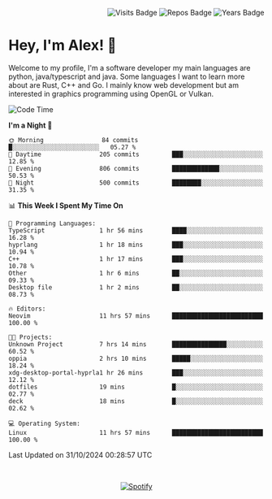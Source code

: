 <p align="right">
  <img src="https://badges.pufler.dev/visits/Alextibtab/Alextibtab" alt="Visits Badge">
  <img src="https://badges.pufler.dev/repos/Alextibtab/" alt="Repos Badge">
  <img src="https://badges.pufler.dev/years/Alextibtab/" alt="Years Badge">
</p>

<h1 align="left">Hey, I'm Alex! 💽 </h1>

Welcome to my profile, I'm a software developer my main languages are python, java/typescript and java. Some languages I want to learn more about are Rust, C++ and Go. I mainly know web development but am interested in graphics programming using OpenGL or Vulkan.

<!--START_SECTION:waka-->
![Code Time](http://img.shields.io/badge/Code%20Time-97%20hrs%2039%20mins-blue)

**I'm a Night 🦉** 

```text
🌞 Morning                84 commits          █░░░░░░░░░░░░░░░░░░░░░░░░   05.27 % 
🌆 Daytime                205 commits         ███░░░░░░░░░░░░░░░░░░░░░░   12.85 % 
🌃 Evening                806 commits         █████████████░░░░░░░░░░░░   50.53 % 
🌙 Night                  500 commits         ████████░░░░░░░░░░░░░░░░░   31.35 % 
```


📊 **This Week I Spent My Time On** 

```text
💬 Programming Languages: 
TypeScript               1 hr 56 mins        ████░░░░░░░░░░░░░░░░░░░░░   16.28 % 
hyprlang                 1 hr 18 mins        ███░░░░░░░░░░░░░░░░░░░░░░   10.94 % 
C++                      1 hr 17 mins        ███░░░░░░░░░░░░░░░░░░░░░░   10.78 % 
Other                    1 hr 6 mins         ██░░░░░░░░░░░░░░░░░░░░░░░   09.33 % 
Desktop file             1 hr 2 mins         ██░░░░░░░░░░░░░░░░░░░░░░░   08.73 % 

🔥 Editors: 
Neovim                   11 hrs 57 mins      █████████████████████████   100.00 % 

🐱‍💻 Projects: 
Unknown Project          7 hrs 14 mins       ███████████████░░░░░░░░░░   60.52 % 
oppia                    2 hrs 10 mins       █████░░░░░░░░░░░░░░░░░░░░   18.24 % 
xdg-desktop-portal-hyprla1 hr 26 mins        ███░░░░░░░░░░░░░░░░░░░░░░   12.12 % 
dotfiles                 19 mins             █░░░░░░░░░░░░░░░░░░░░░░░░   02.77 % 
deck                     18 mins             █░░░░░░░░░░░░░░░░░░░░░░░░   02.62 % 

💻 Operating System: 
Linux                    11 hrs 57 mins      █████████████████████████   100.00 % 
```


 Last Updated on 31/10/2024 00:28:57 UTC
<!--END_SECTION:waka-->
&nbsp;<div align="center">
  [![Spotify](https://spotify-now-playing-wine-six.vercel.app/api/spotify?border_color=ffffff)](https://open.spotify.com/user/pmo1v2ejnt42kgp5jar5drtag)
</div>

